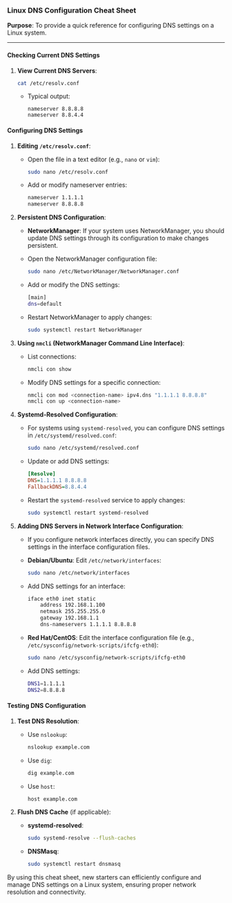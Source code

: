 ### Linux DNS Configuration Cheat Sheet

**Purpose**: To provide a quick reference for configuring DNS settings on a Linux system.

---

#### Checking Current DNS Settings

1. **View Current DNS Servers**:
    ```sh
    cat /etc/resolv.conf
    ```
    - Typical output:
      ```
      nameserver 8.8.8.8
      nameserver 8.8.4.4
      ```

#### Configuring DNS Settings

1. **Editing `/etc/resolv.conf`**:
    - Open the file in a text editor (e.g., `nano` or `vim`):
      ```sh
      sudo nano /etc/resolv.conf
      ```
    - Add or modify nameserver entries:
      ```sh
      nameserver 1.1.1.1
      nameserver 8.8.8.8
      ```

2. **Persistent DNS Configuration**:
    - **NetworkManager**: If your system uses NetworkManager, you should update DNS settings through its configuration to make changes persistent.

    - Open the NetworkManager configuration file:
      ```sh
      sudo nano /etc/NetworkManager/NetworkManager.conf
      ```
    - Add or modify the DNS settings:
      ```sh
      [main]
      dns=default
      ```
    - Restart NetworkManager to apply changes:
      ```sh
      sudo systemctl restart NetworkManager
      ```

3. **Using `nmcli` (NetworkManager Command Line Interface)**:
    - List connections:
      ```sh
      nmcli con show
      ```
    - Modify DNS settings for a specific connection:
      ```sh
      nmcli con mod <connection-name> ipv4.dns "1.1.1.1 8.8.8.8"
      nmcli con up <connection-name>
      ```

4. **Systemd-Resolved Configuration**:
    - For systems using `systemd-resolved`, you can configure DNS settings in `/etc/systemd/resolved.conf`:
      ```sh
      sudo nano /etc/systemd/resolved.conf
      ```
    - Update or add DNS settings:
      ```ini
      [Resolve]
      DNS=1.1.1.1 8.8.8.8
      FallbackDNS=8.8.4.4
      ```
    - Restart the `systemd-resolved` service to apply changes:
      ```sh
      sudo systemctl restart systemd-resolved
      ```

5. **Adding DNS Servers in Network Interface Configuration**:
    - If you configure network interfaces directly, you can specify DNS settings in the interface configuration files.
    - **Debian/Ubuntu**: Edit `/etc/network/interfaces`:
      ```sh
      sudo nano /etc/network/interfaces
      ```
    - Add DNS settings for an interface:
      ```sh
      iface eth0 inet static
          address 192.168.1.100
          netmask 255.255.255.0
          gateway 192.168.1.1
          dns-nameservers 1.1.1.1 8.8.8.8
      ```

    - **Red Hat/CentOS**: Edit the interface configuration file (e.g., `/etc/sysconfig/network-scripts/ifcfg-eth0`):
      ```sh
      sudo nano /etc/sysconfig/network-scripts/ifcfg-eth0
      ```
    - Add DNS settings:
      ```sh
      DNS1=1.1.1.1
      DNS2=8.8.8.8
      ```

#### Testing DNS Configuration

1. **Test DNS Resolution**:
    - Use `nslookup`:
      ```sh
      nslookup example.com
      ```
    - Use `dig`:
      ```sh
      dig example.com
      ```
    - Use `host`:
      ```sh
      host example.com
      ```

2. **Flush DNS Cache** (if applicable):
    - **systemd-resolved**:
      ```sh
      sudo systemd-resolve --flush-caches
      ```
    - **DNSMasq**:
      ```sh
      sudo systemctl restart dnsmasq
      ```

By using this cheat sheet, new starters can efficiently configure and manage DNS settings on a Linux system, ensuring proper network resolution and connectivity.